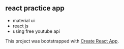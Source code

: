 ## react practice app
- material ui
- react js
- using free youtube api

This project was bootstrapped with [Create React App](https://github.com/facebook/create-react-app).
